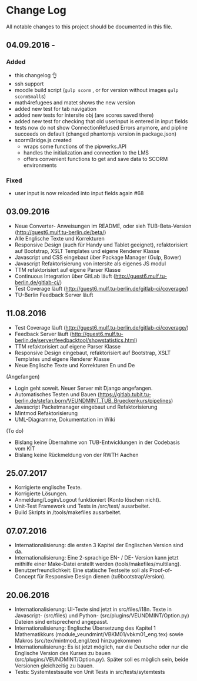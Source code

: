 # Change Log
All notable changes to this project should be documented in this file.

## 04.09.2016 - <TODAY>
### Added
- this changelog :ok_hand:
- ssh support
- moodle build script (`gulp scorm` , or for version without images `gulp scormSmall`s)
- math4refugees and matet shows the new version
- added new test for tab navigation
- added new tests for intersite obj (are scores saved there)
- added new test for checking that old userinput is entered in input fields
- tests now do not show ConnectionRefused Errors anymore, and pipline succeeds on default (changed phantomjs version in package.json)
- scormBridge.js created
  - wraps some functions of the pipwerks.API
  - handles the initialization and connection to the LMS
  - offers convenient functions to get and save data to SCORM environments

### Fixed
- user input is now reloaded into input fields again #68

## 03.09.2016
* Neue Converter- Anweisungen im README, oder sieh TUB-Beta-Version (http://guest6.mulf.tu-berlin.de/beta/)
* Alle Englische Texte und Korrekturen
* Responsive Design (auch für Handy und Tablet geeignet), refaktorisiert auf Bootstrap, XSLT Templates und eigene Renderer Klasse
* Javascript und CSS eingebaut über Package Manager (Gulp, Bower)
* Javascript Refaktorisierung von intersite als eigenes JS modul
* TTM refaktorisiert auf eigene Parser Klasse
* Continuous Integration über GitLab läuft (http://guest6.mulf.tu-berlin.de/gitlab-ci/)
* Test Coverage läuft (http://guest6.mulf.tu-berlin.de/gitlab-ci/coverage/)
* TU-Berlin Feedback Server läuft

## 11.08.2016
* Test Coverage läuft (http://guest6.mulf.tu-berlin.de/gitlab-ci/coverage/)
* Feedback Server läuft (http://guest6.mulf.tu-berlin.de/server/feedbacktool/showstatistics.html)
* TTM refaktorisiert auf eigene Parser Klasse
* Responsive Design eingebaut, refaktorisiert auf Bootstrap, XSLT Templates und eigene Renderer Klasse
* Neue Englische Texte und Korrekturen En und De

(Angefangen)
* Login geht soweit. Neuer Server mit Django angefangen.
* Automatisches Testen und Bauen (https://gitlab.tubit.tu-berlin.de/stefan.born/VEUNDMINT_TUB_Brueckenkurs/pipelines)
* Javascript Packetmanager eingebaut und Refaktorisierung
* Mintmod Refaktorisierung
* UML-Diagramme, Dokumentation im Wiki

(To do)
* Bislang keine Übernahme von TUB-Entwicklungen in der Codebasis vom KIT
* Bislang keine Rückmeldung von der RWTH Aachen

## 25.07.2017
* Korrigierte englische Texte.
* Korrigierte Lösungen.
* Anmeldung/Login/Logout funktioniert (Konto löschen nicht).
* Unit-Test Framework und Tests in /src/test/ ausarbeitet.
* Build Skripts in /tools/makefiles ausarbeitet.

## 07.07.2016
* Internationalisierung: die ersten 3 Kapitel der Englischen Version sind da.
* Internationalisierung: Eine 2-sprachige EN- / DE- Version kann jetzt mithilfe einer Make-Datei erstellt werden (tools/makefiles/multilang).
* Benutzerfreundlichkeit: Eine statische Testseite soll als Proof-of-Concept für Responsive Design dienen (tu9bootstrapVersion).

## 20.06.2016
* Internationalisierung: UI-Texte sind jetzt in src/files/i18n. Texte in Javascript- (src/files) und Python- (src/plugins/VEUNDMINT/Option.py) Dateien sind entsprechend angepasst.
* Internationalisierung: Englische Übersetzung des Kapitel 1 Mathematikkurs (module_veundmint/VBKM01/vbkm01_eng.tex) sowie Makros (src/tex/mintmod_engl.tex) hinzugekommen
* Internationalisierung: Es ist jetzt möglich, nur die Deutsche oder nur die Englische Version des Kurses zu bauen (src/plugins/VEUNDMINT/Option.py). Später soll es möglich sein, beide Versionen gleichzeitig zu bauen.
* Tests: Systemtestssuite von Unit Tests in src/tests/sytemtests
